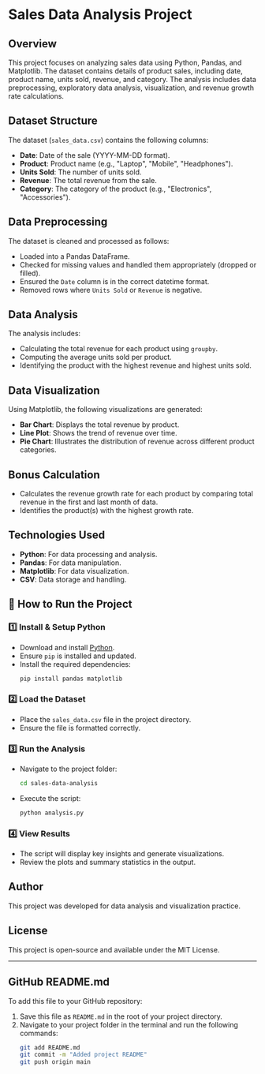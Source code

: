 # Sales Data Analysis Project

## Overview
This project focuses on analyzing sales data using Python, Pandas, and Matplotlib. The dataset contains details of product sales, including date, product name, units sold, revenue, and category. The analysis includes data preprocessing, exploratory data analysis, visualization, and revenue growth rate calculations.

## Dataset Structure
The dataset (`sales_data.csv`) contains the following columns:
- **Date**: Date of the sale (YYYY-MM-DD format).
- **Product**: Product name (e.g., "Laptop", "Mobile", "Headphones").
- **Units Sold**: The number of units sold.
- **Revenue**: The total revenue from the sale.
- **Category**: The category of the product (e.g., "Electronics", "Accessories").

## Data Preprocessing
The dataset is cleaned and processed as follows:
- Loaded into a Pandas DataFrame.
- Checked for missing values and handled them appropriately (dropped or filled).
- Ensured the `Date` column is in the correct datetime format.
- Removed rows where `Units Sold` or `Revenue` is negative.

## Data Analysis
The analysis includes:
- Calculating the total revenue for each product using `groupby`.
- Computing the average units sold per product.
- Identifying the product with the highest revenue and highest units sold.

## Data Visualization
Using Matplotlib, the following visualizations are generated:
- **Bar Chart**: Displays the total revenue by product.
- **Line Plot**: Shows the trend of revenue over time.
- **Pie Chart**: Illustrates the distribution of revenue across different product categories.

## Bonus Calculation
- Calculates the revenue growth rate for each product by comparing total revenue in the first and last month of data.
- Identifies the product(s) with the highest growth rate.

## Technologies Used
- **Python**: For data processing and analysis.
- **Pandas**: For data manipulation.
- **Matplotlib**: For data visualization.
- **CSV**: Data storage and handling.

## 🚀 How to Run the Project

### 1️⃣ Install & Setup Python
- Download and install [Python](https://www.python.org/downloads/).
- Ensure `pip` is installed and updated.
- Install the required dependencies:
  ```sh
  pip install pandas matplotlib
  ```

### 2️⃣ Load the Dataset
- Place the `sales_data.csv` file in the project directory.
- Ensure the file is formatted correctly.

### 3️⃣ Run the Analysis
- Navigate to the project folder:
  ```sh
  cd sales-data-analysis
  ```
- Execute the script:
  ```sh
  python analysis.py
  ```

### 4️⃣ View Results
- The script will display key insights and generate visualizations.
- Review the plots and summary statistics in the output.

## Author
This project was developed for data analysis and visualization practice.

## License
This project is open-source and available under the MIT License.

---

## GitHub README.md
To add this file to your GitHub repository:
1. Save this file as `README.md` in the root of your project directory.
2. Navigate to your project folder in the terminal and run the following commands:
   ```sh
   git add README.md
   git commit -m "Added project README"
   git push origin main
   ```

